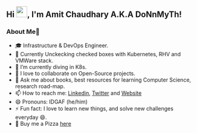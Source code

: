 ## Hi <img src="https://github.com/TheDudeThatCode/TheDudeThatCode/blob/master/Assets/Hi.gif" width="29px">, I'm Amit Chaudhary A.K.A DoNnMyTh!


### About Me🚀

- 🎓 Infrastructure & DevOps Engineer.
- 🔭 Currently Unckecking checked boxes with Kubernetes, RHV and VMWare stack.
- 🌱 I’m currently diving in K8s.
- 👯 I love to collaborate on Open-Source projects.
- 💬 Ask me about books, best resources for learning Computer Science, research road-map.
- 📫 How to reach me: [Linkedin](https://www.linkedin.com/in/donnmyth/), [Twitter](https://twitter.com/DoNnMyTh) and [Website](https://www.hycorve.com)
- 😄 Pronouns: IDGAF (he/him)
- ⚡ Fun fact: I love to learn new things, and solve new challenges everyday 😄.
- 🍕 Buy me a Pizza [here](https://www.buymeacoffee.com/DoNnM)
